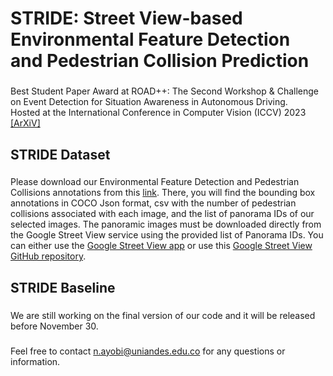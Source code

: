 <h1 align="left">STRIDE: Street View-based Environmental Feature Detection and Pedestrian Collision Prediction</h1>

###

Best Student Paper Award at ROAD++: The Second Workshop & Challenge on Event Detection for Situation Awareness in Autonomous Driving. <br>Hosted at the International Conference in Computer Vision (ICCV) 2023<br>[[ArXiV]](https://arxiv.org/abs/2308.13183v1)

###

<h2 align="left">STRIDE Dataset</h2>

###

Please download our Environmental Feature Detection and Pedestrian Collisions annotations from this [link](https://drive.google.com/drive/folders/1IbnczOSC365H79Q6XU62jo-4t4fDNjKy?usp=sharing). There, you will find the bounding box annotations in COCO Json format, csv with the number of pedestrian collisions associated with each image, and the list of panorama IDs of our selected images. The panoramic images must be downloaded directly from the Google Street View service using the provided list of Panorama IDs. You can either use the [Google Street View app](https://svd360.istreetview.com/) or use this [Google Street View GitHub repository](https://github.com/robolyst/streetview).

###

<h2 align="left">STRIDE Baseline</h2>

###

<p align="left">We are still working on the final version of our code and it will be released before November 30.</p>

###

Feel free to contact n.ayobi@uniandes.edu.co for any questions or information.

